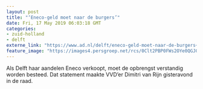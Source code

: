 ```yaml
---
layout: post
title: "‘Eneco-geld moet naar de burgers’"
date: Fri, 17 May 2019 06:03:18 GMT
categories: 
- zuid-holland 
- delft 
externe_link: "https://www.ad.nl/delft/eneco-geld-moet-naar-de-burgers~a490024b/"
feature_image: "https://images4.persgroep.net/rcs/0Clt2PBP0FWs2OYe0QGJG3MifR4/diocontent/145301672/_fitwidth/400/?appId=21791a8992982cd8da851550a453bd7f&quality=0.7"
---
```


Als Delft haar aandelen Eneco verkoopt, moet de opbrengst verstandig worden besteed. Dat statement maakte VVD’er Dimitri van Rijn gisteravond in de raad.
